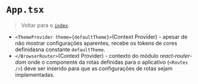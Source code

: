 # `App.tsx`

> Voltar para o [`index`](./%40index.md).

- `<ThemeProvider theme={defaultTheme}>`(Context Provider) - apesar de não mostrar configurações aparentes, recebe os tokens de cores definidasna constante `defaultTheme`.
- `</BrowserRouter>`(Context Provider) - contexto do módulo _react-router-dom_ onde o componente da rotas definidas para o aplicativo (`<Routes />`) deve ser inserido para que as configurações de rotas sejam implementadas.
